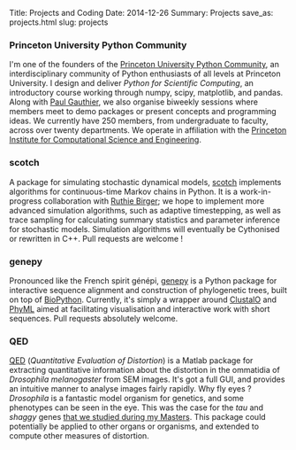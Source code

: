 Title: Projects and Coding
Date: 2014-12-26
Summary: Projects
save_as: projects.html
slug: projects


### Princeton University Python Community

I'm one of the founders of the [Princeton University Python Community](http://princetonpy.com), an interdisciplinary community of Python enthusiasts of all levels at Princeton University. I design and deliver <i>Python for Scientific Computing</i>, an introductory course working through numpy, scipy, matplotlib, and pandas. Along with [Paul Gauthier](http://scholar.princeton.edu/ppg/home), we also organise biweekly sessions where members meet to demo packages or present concepts and programming ideas. We currently have 250 members, from undergraduate to faculty, across over twenty departments. We operate in affiliation with the [Princeton Institute for Computational Science and Engineering](http://www.princeton.edu/researchcomputing/about/picscie/).


### scotch

A package for simulating stochastic dynamical models, <a href="https://github.com/QCaudron/scotch">scotch</a> implements algorithms for continuous-time Markov chains in Python. It is a work-in-progress collaboration with [Ruthie Birger](http://ruthiebirger.com); we hope to implement more advanced simulation algorithms, such as adaptive timestepping, as well as trace sampling for calculating summary statistics and parameter inference for stochastic models. Simulation algorithms will eventually be Cythonised or rewritten in C++. Pull requests are welcome !


### genepy

Pronounced like the French spirit génépi, <a href="https://github.com/QCaudron/genepy">genepy</a> is a Python package for interactive sequence alignment and construction of phylogenetic trees, built on top of [BioPython](http://biopython.org). Currently, it's simply a wrapper around [ClustalO](http://www.clustal.org/omega/) and [PhyML](http://atgc.lirmm.fr/phyml/) aimed at facilitating visualisation and interactive work with short sequences. Pull requests absolutely welcome.



### QED

<a href="https://github.com/QCaudron/QED">QED</a> (<i>Quantitative Evaluation of Distortion</i>) is a Matlab package for extracting quantitative information about the distortion in the ommatidia of <i>Drosophila melanogaster</i> from SEM images. It's got a full GUI, and provides an intuitive manner to analyse images fairly rapidly. Why fly eyes ? <i>Drosophila</i> is a fantastic model organism for genetics, and some phenotypes can be seen in the eye. This was the case for the <i>tau</i> and <i>shaggy</i> genes <a href="http://www.ou.edu/journals/dis/DIS96/Caudron%20136.pdf">that we studied during my Masters</a>. This package could potentially be applied to other organs or organisms, and extended to compute other measures of distortion. 


